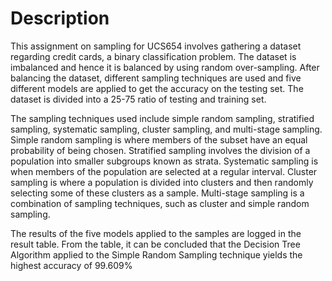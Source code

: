 # Description
This assignment on sampling for UCS654 involves gathering a dataset regarding credit cards, a binary classification problem. The dataset is imbalanced and hence it is balanced by using random over-sampling. After balancing the dataset, different sampling techniques are used and five different models are applied to get the accuracy on the testing set. The dataset is divided into a 25-75 ratio of testing and training set.


The sampling techniques used include simple random sampling, stratified sampling, systematic sampling, cluster sampling, and multi-stage sampling. Simple random sampling is where members of the subset have an equal probability of being chosen. Stratified sampling involves the division of a population into smaller subgroups known as strata. Systematic sampling is when members of the population are selected at a regular interval. Cluster sampling is where a population is divided into clusters and then randomly selecting some of these clusters as a sample. Multi-stage sampling is a combination of sampling techniques, such as cluster and simple random sampling.


The results of the five models applied to the samples are logged in the result table. From the table, it can be concluded that the Decision Tree Algorithm applied to the Simple Random Sampling technique yields the highest accuracy of 99.609%
